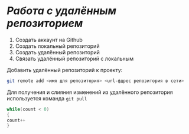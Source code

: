 # ***Работа с удалённым репозиторием***
1. Создать аккаунт на Github
2. Создать локальный репозиторий
3. Создать удалённый репозиторий
4. Связать удалённый репозиторий с локальным

Добавить удалённый репозиторий к проекту:
``` Bash
git remote add <имя для репозитория> <url-фдрес репозитория в сети>
```
Для получения и слияния изменений из удалённого репозитория используется команда `git pull`
```C#
while(count < 0)
{
count++
}
```
